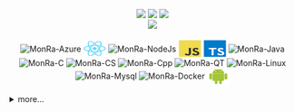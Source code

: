 <!--Hello
<h2><img src="https://emojis.slackmojis.com/emojis/images/1531849430/4246/blob-sunglasses.gif?1531849430" width="30"/> Hi There👋 , I'm MonRá! <img src="https://media.giphy.com/media/12oufCB0MyZ1Go/giphy.gif" width="50"><img src="https://i.giphy.com/9KawrQzIwdAYg.webp" width="50"></h2>
-->

<div>
  </p>
  <div align="center">
   <a href="https://www.facebook.com/ramon.chaib" target="_blank"><img src="https://img.shields.io/badge/-Facebook-%230077B5?style=for-the-badge&logo=facebook&logoColor=white" target="_blank"></a> 
  <a href="https://www.instagram.com/monrapps/" target="_blank"><img src="https://img.shields.io/badge/-Instagram-%23E4405F?style=for-the-badge&logo=instagram&logoColor=white" target="_blank"></a>
  <a href="https://www.linkedin.com/in/ramon-chaib-27007635/" target="_blank"><img src="https://img.shields.io/badge/-LinkedIn-%230077B5?style=for-the-badge&logo=linkedin&logoColor=white" target="_blank"></a>   
</div>

<div align="center">
  <img src="https://i.giphy.com/MM0Jrc8BHKx3y.webp">
</div>
  
 <div style="display: inline_block" align="center"><br>
  <img align="center" alt="MonRa-Azure" height="30" width="40" src="https://cdn.jsdelivr.net/gh/devicons/devicon/icons/azure/azure-original.svg">
  <img align="center" alt="MonRa-React" height="30" width="40" src="https://raw.githubusercontent.com/devicons/devicon/master/icons/react/react-original.svg">
  <img align="center" alt="MonRa-NodeJs" height="30" width="40" src="https://cdn.jsdelivr.net/gh/devicons/devicon/icons/nodejs/nodejs-original.svg">
  <img align="center" alt="MonRa-Js" height="30" width="40" src="https://raw.githubusercontent.com/devicons/devicon/master/icons/javascript/javascript-original.svg">     <img align="center" alt="MonRa-Ts" height="30" width="40" src="https://raw.githubusercontent.com/devicons/devicon/master/icons/typescript/typescript-original.svg">
  <img align="center" alt="MonRa-Java" height="30" width="40" src="https://cdn.jsdelivr.net/gh/devicons/devicon/icons/java/java-original.svg">
  <img align="center" alt="MonRa-C" height="30" width="40" src="https://cdn.jsdelivr.net/gh/devicons/devicon/icons/c/c-original.svg">
  <img align="center" alt="MonRa-CS" height="30" width="40" src="https://cdn.jsdelivr.net/gh/devicons/devicon/icons/csharp/csharp-original.svg">
  <img align="center" alt="MonRa-Cpp" height="30" width="40" src="https://cdn.jsdelivr.net/gh/devicons/devicon/icons/cplusplus/cplusplus-original.svg">
  <img align="center" alt="MonRa-QT" height="30" width="40" src="https://cdn.jsdelivr.net/gh/devicons/devicon/icons/qt/qt-original.svg">
  <img align="center" alt="MonRa-Linux" height="30" width="40" src="https://cdn.jsdelivr.net/gh/devicons/devicon/icons/linux/linux-original.svg">
  <img align="center" alt="MonRa-Mysql" height="30" width="40" src="https://cdn.jsdelivr.net/gh/devicons/devicon/icons/mysql/mysql-original.svg">
  <img align="center" alt="MonRa-Docker" height="30" width="40" src="https://cdn.jsdelivr.net/gh/devicons/devicon/icons/docker/docker-original.svg">  
  <img align="center" alt="MonRa-Android" height="30" width="40" src="https://github.com/devicons/devicon/blob/master/icons/android/android-original.svg">
  
</div>
</a>

</br>
<!--
[![github activity graph](https://activity-graph.herokuapp.com/graph?username=monrapps&theme=chartreuse-dark)](https://github.com/monrapps/)
-->
<div>
<details>
      <summary>more...</summary>
      
<!--
### <img src="https://media.giphy.com/media/VgCDAzcKvsR6OM0uWg/giphy.gif" width="50"> A little more about me...  

```javascript
const monra = {
    pronouns: "He" | "Him",
    code: ["any"],
    askMeAbout: ["any"],
    technologies: {
        backEnd: {
            js: ["any"],
        },
        mobileApp: {
            native: ["Android Development"]
        },
        devOps: ["AWS", "Docker🐳", "Route53", "Nginx"],
        databases: ["mongo", "MySql", "sqlite"],
        misc: ["Firebase", "Socket.IO", "selenium", "open-cv", "php", "SuiteApp"]
    },
    architecture: ["Serverless Architecture", "Progressive web applications", "Single page applications"],
    currentFocus: "Building Robots to ease opertations",
    funFact: "There are two ways to write error-free programs; only the third one works"
};
```
-->

---
<!--START_SECTION:waka-->
![Code Time](http://img.shields.io/badge/Code%20Time-1%2C336%20hrs%2014%20mins-blue)

![Profile Views](http://img.shields.io/badge/Profile%20Views-0-blue)

![Lines of code](https://img.shields.io/badge/From%20Hello%20World%20I%27ve%20Written-5.0%20million%20lines%20of%20code-blue)

**🐱 My GitHub Data** 

> 📦 75.6 kB Used in GitHub's Storage 
 > 
> 🏆 4,584 Contributions in the Year 2025
 > 
> 🚫 Not Opted to Hire
 > 
> 📜 25 Public Repositories 
 > 
> 🔑 23 Private Repositories 
 > 
**I'm an Early 🐤** 

```text
🌞 Morning                9717 commits        ████████░░░░░░░░░░░░░░░░░   31.58 % 
🌆 Daytime                12849 commits       ██████████░░░░░░░░░░░░░░░   41.76 % 
🌃 Evening                4375 commits        ████░░░░░░░░░░░░░░░░░░░░░   14.22 % 
🌙 Night                  3826 commits        ███░░░░░░░░░░░░░░░░░░░░░░   12.44 % 
```
📅 **I'm Most Productive on Thursday** 

```text
Monday                   5599 commits        █████░░░░░░░░░░░░░░░░░░░░   18.20 % 
Tuesday                  5734 commits        █████░░░░░░░░░░░░░░░░░░░░   18.64 % 
Wednesday                5870 commits        █████░░░░░░░░░░░░░░░░░░░░   19.08 % 
Thursday                 6675 commits        █████░░░░░░░░░░░░░░░░░░░░   21.70 % 
Friday                   4305 commits        ███░░░░░░░░░░░░░░░░░░░░░░   13.99 % 
Saturday                 1475 commits        █░░░░░░░░░░░░░░░░░░░░░░░░   04.79 % 
Sunday                   1109 commits        █░░░░░░░░░░░░░░░░░░░░░░░░   03.60 % 
```


📊 **This Week I Spent My Time On** 

```text
🕑︎ Time Zone: America/Sao_Paulo

💬 Programming Languages: 
Other                    4 hrs               ██████░░░░░░░░░░░░░░░░░░░   22.58 % 
Markdown                 3 hrs 10 mins       ████░░░░░░░░░░░░░░░░░░░░░   17.94 % 
Python                   2 hrs 54 mins       ████░░░░░░░░░░░░░░░░░░░░░   16.38 % 
JavaScript               2 hrs 29 mins       ████░░░░░░░░░░░░░░░░░░░░░   14.07 % 
JSON                     2 hrs 7 mins        ███░░░░░░░░░░░░░░░░░░░░░░   11.96 % 

🔥 Editors: 
Cursor                   17 hrs 40 mins      █████████████████████████   99.79 % 
VS Code                  2 mins              ░░░░░░░░░░░░░░░░░░░░░░░░░   00.21 % 

🐱‍💻 Projects: 
nlm-gww-watcher          11 hrs 16 mins      ████████████████░░░░░░░░░   63.65 % 
gww-v6i                  3 hrs 46 mins       █████░░░░░░░░░░░░░░░░░░░░   21.35 % 
frigate                  46 mins             █░░░░░░░░░░░░░░░░░░░░░░░░   04.35 % 
nlm-pro-backend          40 mins             █░░░░░░░░░░░░░░░░░░░░░░░░   03.78 % 
middleware_connector     28 mins             █░░░░░░░░░░░░░░░░░░░░░░░░   02.66 % 

💻 Operating System: 
WSL                      17 hrs 40 mins      █████████████████████████   99.79 % 
Windows                  2 mins              ░░░░░░░░░░░░░░░░░░░░░░░░░   00.21 % 
```

**I Mostly Code in C++** 

```text
C                        17 repos            ████░░░░░░░░░░░░░░░░░░░░░   17.89 % 
Python                   14 repos            ████░░░░░░░░░░░░░░░░░░░░░   14.74 % 
JavaScript               10 repos            ███░░░░░░░░░░░░░░░░░░░░░░   10.53 % 
Shell                    6 repos             ██░░░░░░░░░░░░░░░░░░░░░░░   06.32 % 
HTML                     6 repos             ██░░░░░░░░░░░░░░░░░░░░░░░   06.32 % 
```



**Timeline**

![Lines of Code chart](https://raw.githubusercontent.com/monrapps/monrapps/master/assets/bar_graph.png)


 Last Updated on 05/10/2025 03:09:09 UTC
<!--END_SECTION:waka-->
